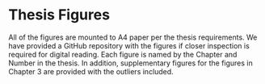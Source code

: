 # Thesis Figures
All of the figures are mounted to A4 paper per the thesis requirements. We have provided a GitHub repository with the figures if closer inspection is required for digital reading. Each figure is named by the Chapter and Number in the thesis. In addition, supplementary figures for the figures in Chapter 3 are provided with the outliers included. 
